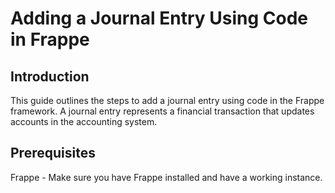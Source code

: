 # Adding a Journal Entry Using Code in Frappe

## Introduction
This guide outlines the steps to add a journal entry using code in the Frappe framework. A journal entry represents a financial transaction that updates accounts in the accounting system.

## Prerequisites
Frappe - Make sure you have Frappe installed and have a working instance.

